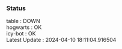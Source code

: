 ### Status


table : DOWN  
hogwarts : OK  
icy-bot : OK  
Latest Update : 2024-04-10 18:11:04.916504
